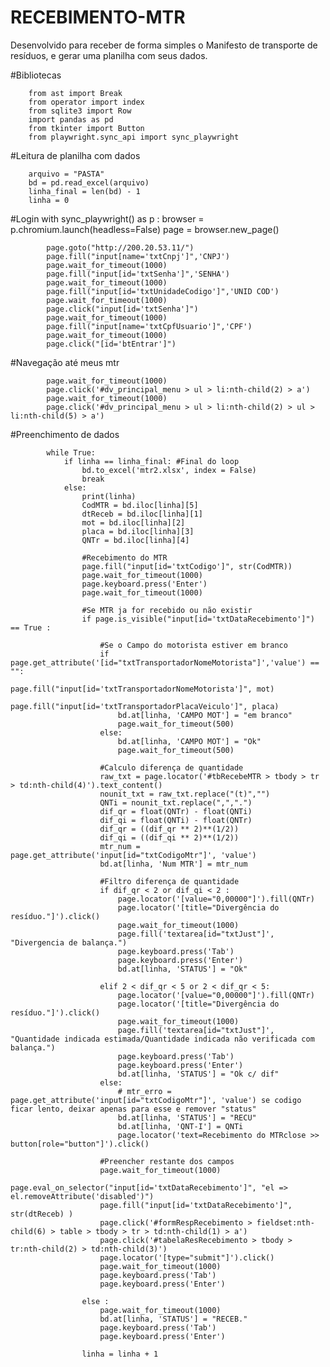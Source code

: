 # RECEBIMENTO-MTR
Desenvolvido para receber de forma simples o Manifesto de transporte de resíduos, e gerar uma planilha com seus dados.


#Bibliotecas
        
        from ast import Break
        from operator import index
        from sqlite3 import Row
        import pandas as pd
        from tkinter import Button
        from playwright.sync_api import sync_playwright

#Leitura de planilha com dados

        arquivo = "PASTA"
        bd = pd.read_excel(arquivo)
        linha_final = len(bd) - 1
        linha = 0


#Login
        with sync_playwright() as p :
            browser = p.chromium.launch(headless=False)
            page = browser.new_page()

            page.goto("http://200.20.53.11/")
            page.fill("input[name='txtCnpj']",'CNPJ')
            page.wait_for_timeout(1000)
            page.fill("input[id='txtSenha']",'SENHA')
            page.wait_for_timeout(1000)
            page.fill("input[id='txtUnidadeCodigo']",'UNID COD')
            page.wait_for_timeout(1000)
            page.click("input[id='txtSenha']")
            page.wait_for_timeout(1000)
            page.fill("input[name='txtCpfUsuario']",'CPF')
            page.wait_for_timeout(1000)
            page.click("[id='btEntrar']")

#Navegação até meus mtr

            page.wait_for_timeout(1000)
            page.click('#dv_principal_menu > ul > li:nth-child(2) > a')
            page.wait_for_timeout(1000)
            page.click('#dv_principal_menu > ul > li:nth-child(2) > ul > li:nth-child(5) > a')

#Preenchimento de dados

            while True:
                if linha == linha_final: #Final do loop
                    bd.to_excel('mtr2.xlsx', index = False)
                    break
                else:
                    print(linha)
                    CodMTR = bd.iloc[linha][5]
                    dtReceb = bd.iloc[linha][1]
                    mot = bd.iloc[linha][2]
                    placa = bd.iloc[linha][3]
                    QNTr = bd.iloc[linha][4]

                    #Recebimento do MTR
                    page.fill("input[id='txtCodigo']", str(CodMTR))
                    page.wait_for_timeout(1000)
                    page.keyboard.press('Enter')
                    page.wait_for_timeout(1000)

                    #Se MTR ja for recebido ou não existir
                    if page.is_visible("input[id='txtDataRecebimento']") == True :

                        #Se o Campo do motorista estiver em branco
                        if page.get_attribute('[id="txtTransportadorNomeMotorista"]','value') == "":
                            page.fill("input[id='txtTransportadorNomeMotorista']", mot)
                            page.fill("input[id='txtTransportadorPlacaVeiculo']", placa)
                            bd.at[linha, 'CAMPO MOT'] = "em branco"
                            page.wait_for_timeout(500)
                        else:
                            bd.at[linha, 'CAMPO MOT'] = "Ok"
                            page.wait_for_timeout(500)

                        #Calculo diferença de quantidade
                        raw_txt = page.locator('#tbRecebeMTR > tbody > tr > td:nth-child(4)').text_content()
                        nounit_txt = raw_txt.replace("(t)","")
                        QNTi = nounit_txt.replace(",",".")
                        dif_qr = float(QNTr) - float(QNTi)
                        dif_qi = float(QNTi) - float(QNTr)
                        dif_qr = ((dif_qr ** 2)**(1/2))
                        dif_qi = ((dif_qi ** 2)**(1/2))
                        mtr_num = page.get_attribute('input[id="txtCodigoMtr"]', 'value')
                        bd.at[linha, 'Num MTR'] = mtr_num

                        #Filtro diferença de quantidade
                        if dif_qr < 2 or dif_qi < 2 :
                            page.locator('[value="0,00000"]').fill(QNTr)
                            page.locator('[title="Divergência do resíduo."]').click()
                            page.wait_for_timeout(1000)
                            page.fill('textarea[id="txtJust"]', "Divergencia de balança.")
                            page.keyboard.press('Tab')
                            page.keyboard.press('Enter')
                            bd.at[linha, 'STATUS'] = "Ok"

                        elif 2 < dif_qr < 5 or 2 < dif_qr < 5:
                            page.locator('[value="0,00000"]').fill(QNTr)
                            page.locator('[title="Divergência do resíduo."]').click()
                            page.wait_for_timeout(1000)
                            page.fill('textarea[id="txtJust"]', "Quantidade indicada estimada/Quantidade indicada não verificada com balança.")
                            page.keyboard.press('Tab')
                            page.keyboard.press('Enter')
                            bd.at[linha, 'STATUS'] = "Ok c/ dif"
                        else:
                            # mtr_erro = page.get_attribute('input[id="txtCodigoMtr"]', 'value') se codigo ficar lento, deixar apenas para esse e remover "status"
                            bd.at[linha, 'STATUS'] = "RECU"
                            bd.at[linha, 'QNT-I'] = QNTi
                            page.locator('text=Recebimento do MTRclose >> button[role="button"]').click() 

                        #Preencher restante dos campos
                        page.wait_for_timeout(1000)
                        page.eval_on_selector("input[id='txtDataRecebimento']", "el => el.removeAttribute('disabled')")
                        page.fill("input[id='txtDataRecebimento']", str(dtReceb) )
                        page.click('#formRespRecebimento > fieldset:nth-child(6) > table > tbody > tr > td:nth-child(1) > a')
                        page.click('#tabelaResRecebimento > tbody > tr:nth-child(2) > td:nth-child(3)')
                        page.locator('[type="submit"]').click()
                        page.wait_for_timeout(1000)
                        page.keyboard.press('Tab')
                        page.keyboard.press('Enter')

                    else :
                        page.wait_for_timeout(1000)
                        bd.at[linha, 'STATUS'] = "RECEB." 
                        page.keyboard.press('Tab')
                        page.keyboard.press('Enter')

                    linha = linha + 1       

